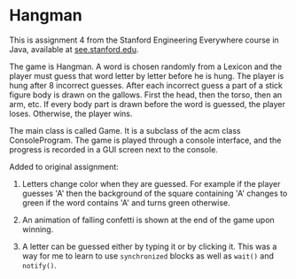 Hangman
=======

This is assignment 4 from the Stanford Engineering Everywhere course in Java,
available at <a
href="http://see.stanford.edu/see/courses.aspx">see.stanford.edu</a>.

The game is Hangman.  A word is chosen randomly from a Lexicon and the player
must guess that word letter by letter before he is hung.  The player is hung
after 8 incorrect guesses.  After each incorrect guess a part of a stick figure
body is drawn on the gallows.  First the head, then the torso, then an arm,
etc.  If every body part is drawn before the word is guessed, the player loses.
Otherwise, the player wins.

The main class is called Game.  It is a subclass of the acm class
ConsoleProgram.  The game is played through a console interface, and the
progress is recorded in a GUI screen next to the console.

Added to original assignment:
1.  Letters change color when they are guessed.  For example if the player
	guesses 'A' then the background of the square containing 'A' changes to
green if the word contains 'A' and turns green otherwise.

2.  An animation of falling confetti is shown at the end of the game upon
	winning.

3.  A letter can be guessed either by typing it or by clicking it.  This was a
	way for me to learn to use `synchronized` blocks as well as `wait()` and
`notify()`.

